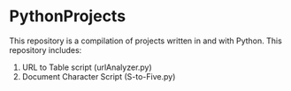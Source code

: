 # PythonProjects
This repository is a compilation of projects written in and with Python. This repository includes:
1) URL to Table script (urlAnalyzer.py)
2) Document Character Script (S-to-Five.py)
